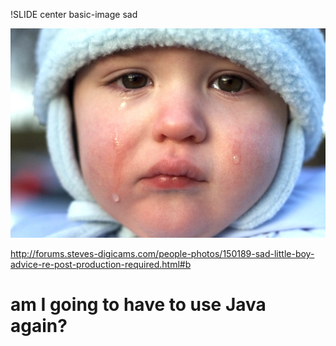 !SLIDE center basic-image sad

![sad](sad.jpg)

http://forums.steves-digicams.com/people-photos/150189-sad-little-boy-advice-re-post-production-required.html#b

# am I going to have to use Java again?
